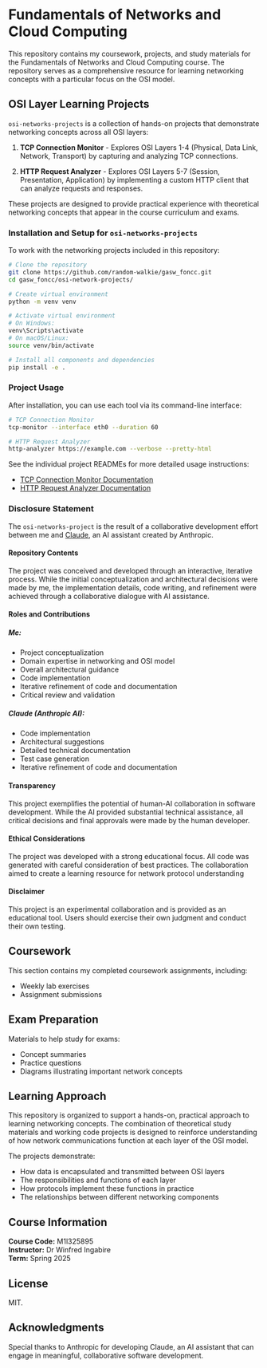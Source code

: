 # Fundamentals of Networks and Cloud Computing

This repository contains my coursework, projects, and study materials for the Fundamentals of Networks and Cloud Computing course. The repository serves as a comprehensive resource for learning networking concepts with a particular focus on the OSI model.

## OSI Layer Learning Projects
`osi-networks-projects` is a collection of hands-on projects that demonstrate networking concepts across all OSI layers:

1. **TCP Connection Monitor** - Explores OSI Layers 1-4 (Physical, Data Link, Network, Transport) by capturing and analyzing TCP connections.

2. **HTTP Request Analyzer** - Explores OSI Layers 5-7 (Session, Presentation, Application) by implementing a custom HTTP client that can analyze requests and responses.

These projects are designed to provide practical experience with theoretical networking concepts that appear in the course curriculum and exams.

### Installation and Setup for `osi-networks-projects`

To work with the networking projects included in this repository:

```bash
# Clone the repository
git clone https://github.com/random-walkie/gasw_foncc.git
cd gasw_foncc/osi-network-projects/

# Create virtual environment
python -m venv venv

# Activate virtual environment
# On Windows:
venv\Scripts\activate
# On macOS/Linux:
source venv/bin/activate

# Install all components and dependencies
pip install -e .
```

### Project Usage

After installation, you can use each tool via its command-line interface:

```bash
# TCP Connection Monitor
tcp-monitor --interface eth0 --duration 60

# HTTP Request Analyzer
http-analyzer https://example.com --verbose --pretty-html
```

See the individual project READMEs for more detailed usage instructions:
- [TCP Connection Monitor Documentation](tcp-connection-monitor/README.md)
- [HTTP Request Analyzer Documentation](osi-network-projects/src/http_analyzer/README.md)

### Disclosure Statement
The `osi-networks-project` is the result of a collaborative development effort between me and [Claude](www.claude.ai), an AI assistant created by Anthropic.

#### Repository Contents
The project was conceived and developed through an interactive, iterative process. While the initial conceptualization and architectural decisions were made by me, the implementation details,
code writing, and refinement were achieved through a collaborative dialogue with AI assistance.

#### Roles and Contributions

##### Me:

+ Project conceptualization
+ Domain expertise in networking and OSI model
+ Overall architectural guidance
+ Code implementation
+ Iterative refinement of code and documentation
+ Critical review and validation

##### Claude (Anthropic AI):

+ Code implementation
+ Architectural suggestions
+ Detailed technical documentation
+ Test case generation
+ Iterative refinement of code and documentation

#### Transparency
This project exemplifies the potential of human-AI collaboration in software development. While the AI provided substantial technical assistance, all critical decisions and final approvals were made by the human developer.

#### Ethical Considerations

The project was developed with a strong educational focus.
All code was generated with careful consideration of best practices.
The collaboration aimed to create a learning resource for network protocol understanding

#### Disclaimer
This project is an experimental collaboration and is provided as an educational tool. Users should exercise their own judgment and conduct their own testing.


## Coursework
This section contains my completed coursework assignments, including:
- Weekly lab exercises
- Assignment submissions

## Exam Preparation
Materials to help study for exams:
- Concept summaries
- Practice questions
- Diagrams illustrating important network concepts



## Learning Approach

This repository is organized to support a hands-on, practical approach to learning networking concepts. The combination of theoretical study materials and working code projects is designed to reinforce understanding of how network communications function at each layer of the OSI model.

The projects demonstrate:
- How data is encapsulated and transmitted between OSI layers
- The responsibilities and functions of each layer
- How protocols implement these functions in practice
- The relationships between different networking components

## Course Information

**Course Code:** M1l325895  
**Instructor:** Dr Winfred Ingabire  
**Term:** Spring 2025

## License

MIT.

## Acknowledgments
Special thanks to Anthropic for developing Claude, an AI assistant that can engage in meaningful, collaborative software development.
